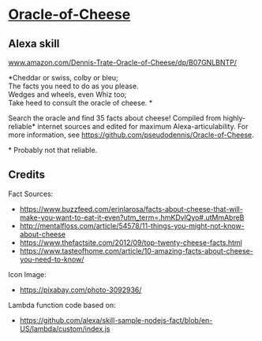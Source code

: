 # [Oracle-of-Cheese](https://www.amazon.com/Dennis-Trate-Oracle-of-Cheese/dp/B07GNLBNTP/)
## Alexa skill
www.amazon.com/Dennis-Trate-Oracle-of-Cheese/dp/B07GNLBNTP/

*Cheddar or swiss, colby or bleu;  
The facts you need to do as you please.  
Wedges and wheels, even Whiz too;  
Take heed to consult the oracle of cheese.  *

Search the oracle and find 35 facts about cheese! Compiled from highly-reliable* internet sources and edited for maximum Alexa-articulability. For more information, see https://github.com/pseudodennis/Oracle-of-Cheese.

\* Probably not that reliable.

## Credits

Fact Sources:
- https://www.buzzfeed.com/erinlarosa/facts-about-cheese-that-will-make-you-want-to-eat-it-even?utm_term=.hmKDvlQyo#.utMmAbreB
- http://mentalfloss.com/article/54578/11-things-you-might-not-know-about-cheese
- https://www.thefactsite.com/2012/09/top-twenty-cheese-facts.html
- https://www.tasteofhome.com/article/10-amazing-facts-about-cheese-you-need-to-know/

Icon Image:
- https://pixabay.com/photo-3092936/

Lambda function code based on:
- https://github.com/alexa/skill-sample-nodejs-fact/blob/en-US/lambda/custom/index.js
